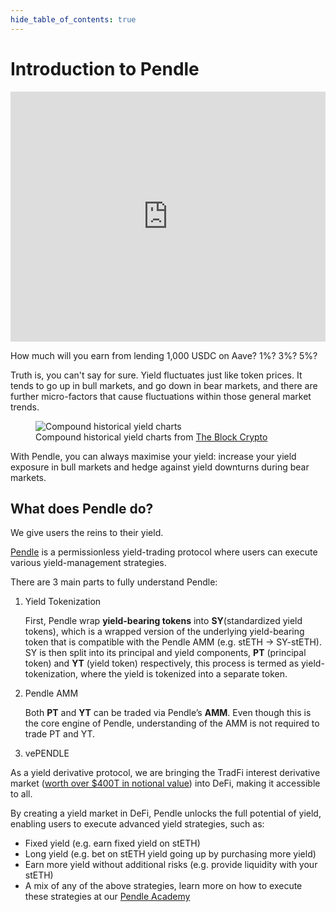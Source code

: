 ```yaml
---
hide_table_of_contents: true
---
```


# Introduction to Pendle

<iframe height="400" width="100%" src="https://www.youtube.com/embed/SyjPDpjU6-s" title="Chapter 1: Introduction to Pendle" frameBorder="0" allow="accelerometer; autoplay; clipboard-write; encrypted-media; gyroscope; picture-in-picture" allowFullScreen></iframe>

How much will you earn from lending 1,000 USDC on Aave? 1%? 3%? 5%?

Truth is, you can't say for sure. Yield fluctuates just like token prices. It tends to go up in bull markets, and go down in bear markets, and there are further micro-factors that cause fluctuations within those general market trends.

<figure>
  <img src="/img/introduction/historical_yield.jpg" alt="Compound historical yield charts" />
  <figcaption>Compound historical yield charts from <a href="https://www.theblockcrypto.com/data/decentralized-finance/cryptocurrency-lending/compound-lending-rates">The Block Crypto</a></figcaption>
</figure>

With Pendle, you can always maximise your yield: increase your yield exposure in bull markets and hedge against yield downturns during bear markets.

## What does Pendle do?

We give users the reins to their yield.

[Pendle](https://pendle.finance/) is a permissionless yield-trading protocol where users can execute various yield-management strategies.

There are 3 main parts to fully understand Pendle:

1. Yield Tokenization

    First, Pendle wrap **yield-bearing tokens** into **SY**(standardized yield tokens), which is a wrapped version of the underlying yield-bearing token that is compatible with the Pendle AMM (e.g. stETH → SY-stETH).
    SY is then split into its principal and yield components, **PT** (principal token) and **YT** (yield token) respectively, this process is termed as yield-tokenization, where the yield is tokenized into a separate token.

2. Pendle AMM

    Both **PT** and **YT** can be traded via Pendle’s **AMM**. Even though this is the core engine of Pendle, understanding of the AMM is not required to trade PT and YT.

3. vePENDLE


As a yield derivative protocol, we are bringing the TradFi interest derivative market ([worth over $400T in notional value](https://www.bis.org/publ/otc_hy2111/intgraphs/graphA3.htm)) into DeFi, making it accessible to all.

By creating a yield market in DeFi, Pendle unlocks the full potential of yield, enabling users to execute advanced yield strategies, such as:

- Fixed yield (e.g. earn fixed yield on stETH)
- Long yield (e.g. bet on stETH yield going up by purchasing more yield)
- Earn more yield without additional risks (e.g. provide liquidity with your stETH)
- A mix of any of the above strategies, learn more on how to execute these strategies at our [Pendle Academy](https://pendle.gitbook.io/pendle-academy)
